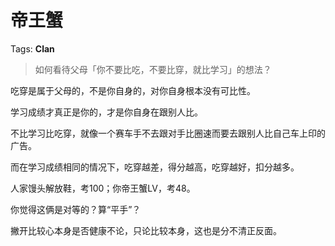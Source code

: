 # 帝王蟹

Tags: **Clan**

> 如何看待父母「你不要比吃，不要比穿，就比学习」的想法？



吃穿是属于父母的，不是你自身的，对你自身根本没有可比性。

学习成绩才真正是你的，才是你自身在跟别人比。

不比学习比吃穿，就像一个赛车手不去跟对手比圈速而要去跟别人比自己车上印的广告。

而在学习成绩相同的情况下，吃穿越差，得分越高，吃穿越好，扣分越多。

人家馒头解放鞋，考100；你帝王蟹LV，考48。

你觉得这俩是对等的？算“平手”？

撇开比较心本身是否健康不论，只论比较本身，这也是分不清正反面。



